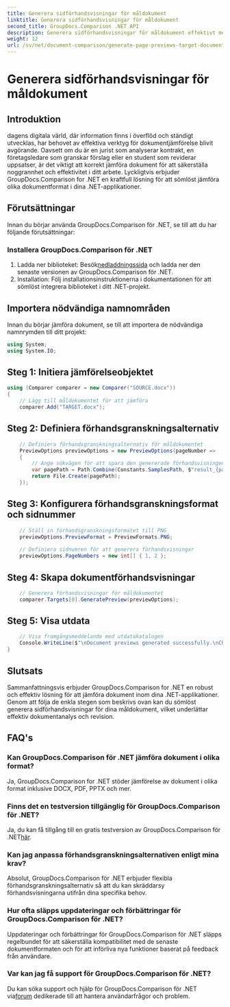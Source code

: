 ```yaml
---
title: Generera sidförhandsvisningar för måldokument
linktitle: Generera sidförhandsvisningar för måldokument
second_title: GroupDocs.Comparison .NET API
description: Generera sidförhandsvisningar för måldokument effektivt med GroupDocs.Comparison för .NET. Följ vår steg-för-steg-guide för sömlös dokumentjämförelse.
weight: 12
url: /sv/net/document-comparison/generate-page-previews-target-document/
---
```


# Generera sidförhandsvisningar för måldokument

## Introduktion
dagens digitala värld, där information finns i överflöd och ständigt utvecklas, har behovet av effektiva verktyg för dokumentjämförelse blivit avgörande. Oavsett om du är en jurist som analyserar kontrakt, en företagsledare som granskar förslag eller en student som reviderar uppsatser, är det viktigt att korrekt jämföra dokument för att säkerställa noggrannhet och effektivitet i ditt arbete. Lyckligtvis erbjuder GroupDocs.Comparison for .NET en kraftfull lösning för att sömlöst jämföra olika dokumentformat i dina .NET-applikationer.
## Förutsättningar
Innan du börjar använda GroupDocs.Comparison för .NET, se till att du har följande förutsättningar:
### Installera GroupDocs.Comparison för .NET
1.  Ladda ner biblioteket: Besök[nedladdningssida](https://releases.groupdocs.com/comparison/net/) och ladda ner den senaste versionen av GroupDocs.Comparison för .NET.
2. Installation: Följ installationsinstruktionerna i dokumentationen för att sömlöst integrera biblioteket i ditt .NET-projekt.

## Importera nödvändiga namnområden
Innan du börjar jämföra dokument, se till att importera de nödvändiga namnrymden till ditt projekt:
```csharp
using System;
using System.IO;

```
## Steg 1: Initiera jämförelseobjektet
```csharp
using (Comparer comparer = new Comparer("SOURCE.docx"))
{
    // Lägg till måldokumentet för att jämföra
    comparer.Add("TARGET.docx");
```
## Steg 2: Definiera förhandsgranskningsalternativ
```csharp
    // Definiera förhandsgranskningsalternativ för måldokumentet
    PreviewOptions previewOptions = new PreviewOptions(pageNumber =>
    {
        // Ange sökvägen för att spara den genererade förhandsvisningen av sidan
        var pagePath = Path.Combine(Constants.SamplesPath, $"result_{pageNumber}.png");
        return File.Create(pagePath);
    });
```
## Steg 3: Konfigurera förhandsgranskningsformat och sidnummer
```csharp
    // Ställ in förhandsgranskningsformatet till PNG
    previewOptions.PreviewFormat = PreviewFormats.PNG;
    
    // Definiera sidnumren för att generera förhandsvisningar
    previewOptions.PageNumbers = new int[] { 1, 2 };
```
## Steg 4: Skapa dokumentförhandsvisningar
```csharp
    // Generera förhandsvisningar för måldokumentet
    comparer.Targets[0].GeneratePreview(previewOptions);
```
## Steg 5: Visa utdata
```csharp
    // Visa framgångsmeddelande med utdatakatalogen
    Console.WriteLine($"\nDocument previews generated successfully.\nCheck output in {Directory.GetCurrentDirectory()}.");
}
```

## Slutsats
Sammanfattningsvis erbjuder GroupDocs.Comparison for .NET en robust och effektiv lösning för att jämföra dokument inom dina .NET-applikationer. Genom att följa de enkla stegen som beskrivs ovan kan du sömlöst generera sidförhandsvisningar för dina måldokument, vilket underlättar effektiv dokumentanalys och revision.
## FAQ's
### Kan GroupDocs.Comparison för .NET jämföra dokument i olika format?
Ja, GroupDocs.Comparison for .NET stöder jämförelse av dokument i olika format inklusive DOCX, PDF, PPTX och mer.
### Finns det en testversion tillgänglig för GroupDocs.Comparison för .NET?
 Ja, du kan få tillgång till en gratis testversion av GroupDocs.Comparison för .NET[här](https://releases.groupdocs.com/).
### Kan jag anpassa förhandsgranskningsalternativen enligt mina krav?
Absolut, GroupDocs.Comparison för .NET erbjuder flexibla förhandsgranskningsalternativ så att du kan skräddarsy förhandsvisningarna utifrån dina specifika behov.
### Hur ofta släpps uppdateringar och förbättringar för GroupDocs.Comparison för .NET?
Uppdateringar och förbättringar för GroupDocs.Comparison för .NET släpps regelbundet för att säkerställa kompatibilitet med de senaste dokumentformaten och för att införliva nya funktioner baserat på feedback från användare.
### Var kan jag få support för GroupDocs.Comparison för .NET?
 Du kan söka support och hjälp för GroupDocs.Comparison för .NET via[forum](https://forum.groupdocs.com/c/comparison/12) dedikerade till att hantera användarfrågor och problem.